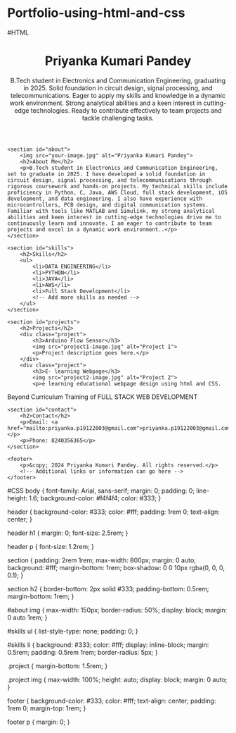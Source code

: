 # Portfolio-using-html-and-css
#HTML
<!DOCTYPE html>
<html lang="en">
<head>
    <meta charset="UTF-8">
    <meta name="viewport" content="width=device-width, initial-scale=1.0">
    <title>Personal Portfolio</title>
    <link rel="stylesheet" href="styles.css">
</head>
<body>
    <header>
        <h1>Priyanka Kumari Pandey</h1>
        <p>B.Tech student in Electronics and Communication Engineering, graduating in 2025. Solid foundation in circuit design, signal processing, and telecommunications. Eager to apply my skills and knowledge in a dynamic work environment. Strong analytical abilities and a keen interest in cutting-edge technologies. Ready to contribute effectively to team projects and tackle challenging tasks.</p>
    </header>

    <section id="about">
        <img src="your-image.jpg" alt="Priyanka Kumari Pandey">
        <h2>About Me</h2>
        <p>B.Tech student in Electronics and Communication Engineering, set to graduate in 2025. I have developed a solid foundation in circuit design, signal processing, and telecommunications through rigorous coursework and hands-on projects. My technical skills include proficiency in Python, C, Java, AWS Cloud, full stack development, iOS development, and data engineering. I also have experience with microcontrollers, PCB design, and digital communication systems. Familiar with tools like MATLAB and Simulink, my strong analytical abilities and keen interest in cutting-edge technologies drive me to continuously learn and innovate. I am eager to contribute to team projects and excel in a dynamic work environment..</p>
    </section>

    <section id="skills">
        <h2>Skills</h2>
        <ul>
            <li>DATA ENGINEERING</li>
            <li>PYTHON</li>
            <li>JAVA</li>
            <li>AWS</li>
            <li>Full Stack Development</li>
            <!-- Add more skills as needed -->
        </ul>
    </section>

    <section id="projects">
        <h2>Projects</h2>
        <div class="project">
            <h3>Arduino Flow Sensor</h3>
            <img src="project1-image.jpg" alt="Project 1">
            <p>Project description goes here.</p>
        </div>
        <div class="project">
            <h3>E- learning Webpage</h3>
            <img src="project2-image.jpg" alt="Project 2">
            <p>e learning educational webpage design using html and CSS.
Beyond Curriculum Training of FULL STACK WEB DEVELOPMENT</p>
        </div>
        <!-- Add more projects as needed -->
    </section>

    <section id="contact">
        <h2>Contact</h2>
        <p>Email: <a href="mailto:priyanka.p19122003@gmail.com">priyanka.p19122003@gmail.com</a></p>
        <p>Phone: 8240356365</p>
    </section>

    <footer>
        <p>&copy; 2024 Priyanka Kumari Pandey. All rights reserved.</p>
        <!-- Additional links or information can go here -->
    </footer>
</body>
</html>

#CSS
body {
    font-family: Arial, sans-serif;
    margin: 0;
    padding: 0;
    line-height: 1.6;
    background-color: #f4f4f4;
    color: #333;
}

header {
    background-color: #333;
    color: #fff;
    padding: 1rem 0;
    text-align: center;
}

header h1 {
    margin: 0;
    font-size: 2.5rem;
}

header p {
    font-size: 1.2rem;
}

section {
    padding: 2rem 1rem;
    max-width: 800px;
    margin: 0 auto;
    background: #fff;
    margin-bottom: 1rem;
    box-shadow: 0 0 10px rgba(0, 0, 0, 0.1);
}

section h2 {
    border-bottom: 2px solid #333;
    padding-bottom: 0.5rem;
    margin-bottom: 1rem;
}

#about img {
    max-width: 150px;
    border-radius: 50%;
    display: block;
    margin: 0 auto 1rem;
}

#skills ul {
    list-style-type: none;
    padding: 0;
}

#skills li {
    background: #333;
    color: #fff;
    display: inline-block;
    margin: 0.5rem;
    padding: 0.5rem 1rem;
    border-radius: 5px;
}

.project {
    margin-bottom: 1.5rem;
}

.project img {
    max-width: 100%;
    height: auto;
    display: block;
    margin: 0 auto;
}

footer {
    background-color: #333;
    color: #fff;
    text-align: center;
    padding: 1rem 0;
    margin-top: 1rem;
}

footer p {
    margin: 0;
}
